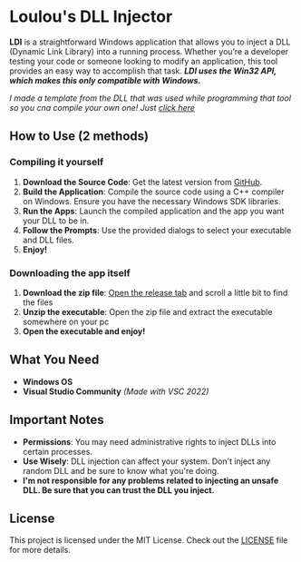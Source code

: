 # Loulou's DLL Injector

**LDI** is a straightforward Windows application that allows you to inject a DLL (Dynamic Link Library) into a running process. Whether you’re a developer testing your code or someone looking to modify an application, this tool provides an easy way to accomplish that task. ***LDI uses the Win32 API, which makes this only compatible with Windows.***

*I made a template from the DLL that was used while programming that tool so you cna compile your own one! Just [click here](https://github.com/LoulouNoLegend/DLL-Template)*

## How to Use (2 methods)

### Compiling it yourself
1. **Download the Source Code**: Get the latest version from [GitHub](https://github.com/LoulouNoLegend/LD-Injector).
2. **Build the Application**: Compile the source code using a C++ compiler on Windows. Ensure you have the necessary Windows SDK libraries.
3. **Run the Apps**: Launch the compiled application and the app you want your DLL to be in.
4. **Follow the Prompts**: Use the provided dialogs to select your executable and DLL files.
5. **Enjoy!**

### Downloading the app itself
1. **Download the zip file**: [Open the release tab](https://github.com/LoulouNoLegend/LD-Injector/releases/) and scroll a little bit to find the files
2. **Unzip the executable**: Open the zip file and extract the executable somewhere on your pc
3. **Open the executable and enjoy!**

## What You Need

- **Windows OS**
- **Visual Studio Community** *(Made with VSC 2022)*

## Important Notes

- **Permissions**: You may need administrative rights to inject DLLs into certain processes.
- **Use Wisely**: DLL injection can affect your system. Don't inject any random DLL and be sure to know what you're doing.
- **I'm not responsible for any problems related to injecting an unsafe DLL. Be sure that you can trust the DLL you inject.**

## License

This project is licensed under the MIT License. Check out the [LICENSE](https://github.com/LoulouNoLegend/LD-Injector/blob/master/LICENSE.txt) file for more details.
